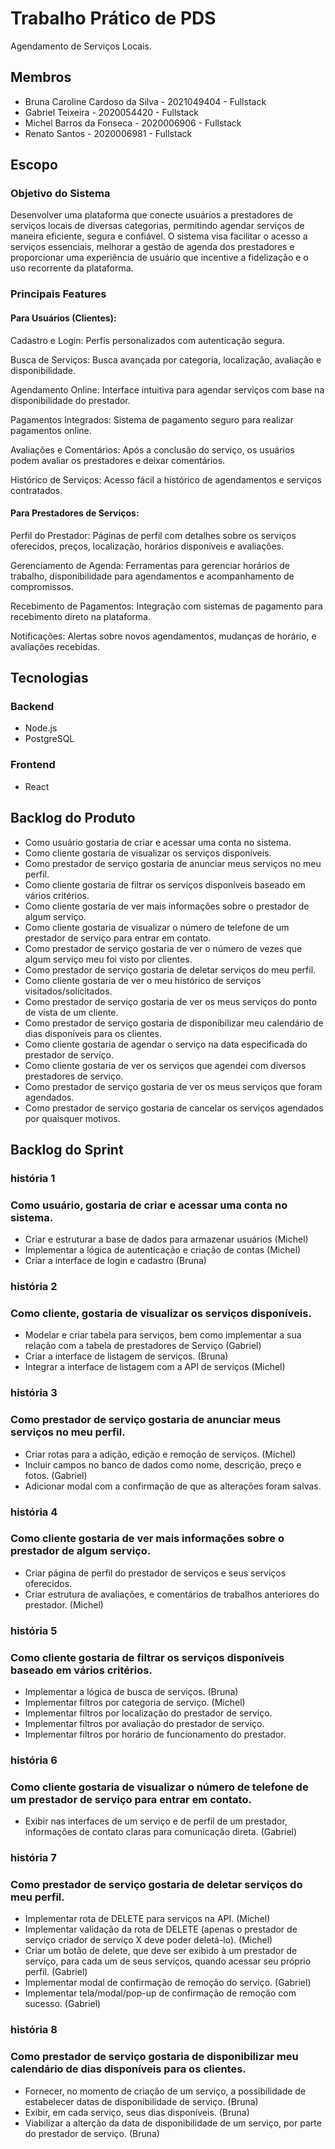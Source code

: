 
# Trabalho Prático de PDS

Agendamento de Serviços Locais.

## Membros
- Bruna Caroline Cardoso da Silva - 2021049404 - Fullstack
- Gabriel Teixeira - 2020054420 - Fullstack
- Michel Barros da Fonseca - 2020006906 - Fullstack
- Renato Santos - 2020006981 - Fullstack

## Escopo

### Objetivo do Sistema

Desenvolver uma plataforma que conecte usuários a prestadores de serviços locais de diversas categorias, permitindo agendar serviços de maneira eficiente, segura e confiável. O sistema visa facilitar o acesso a serviços essenciais, melhorar a gestão de agenda dos prestadores e proporcionar uma experiência de usuário que incentive a fidelização e o uso recorrente da plataforma.

### Principais Features
#### Para Usuários (Clientes):
Cadastro e Login: Perfis personalizados com autenticação segura.

Busca de Serviços: Busca avançada por categoria, localização, avaliação e disponibilidade.

Agendamento Online: Interface intuitiva para agendar serviços com base na disponibilidade do prestador.

Pagamentos Integrados: Sistema de pagamento seguro para realizar pagamentos online.

Avaliações e Comentários: Após a conclusão do serviço, os usuários podem avaliar os prestadores e deixar comentários.

Histórico de Serviços: Acesso fácil a histórico de agendamentos e serviços contratados.

#### Para Prestadores de Serviços:
Perfil do Prestador: Páginas de perfil com detalhes sobre os serviços oferecidos, preços, localização, horários disponíveis e avaliações.

Gerenciamento de Agenda: Ferramentas para gerenciar horários de trabalho, disponibilidade para agendamentos e acompanhamento de compromissos.

Recebimento de Pagamentos: Integração com sistemas de pagamento para recebimento direto na plataforma.

Notificações: Alertas sobre novos agendamentos, mudanças de horário, e avaliações recebidas.


## Tecnologias

### Backend
- Node.js 
- PostgreSQL

### Frontend
- React

## Backlog do Produto

- Como usuário gostaria de criar e acessar uma conta no sistema.
- Como cliente gostaria de visualizar os serviços disponíveis.
- Como prestador de serviço gostaria de anunciar meus serviços no meu perfil.
- Como cliente gostaria de filtrar os serviços disponíveis baseado em vários critérios.
- Como cliente gostaria de ver mais informações sobre o prestador de algum serviço.
- Como cliente gostaria de visualizar o número de telefone de um prestador de serviço para entrar em contato.
- Como prestador de serviço gostaria de ver o número de vezes que algum serviço meu foi visto por clientes.
- Como prestador de serviço gostaria de deletar serviços do meu perfil.
- Como cliente gostaria de ver o meu histórico de serviços visitados/solicitados.
- Como prestador de serviço gostaria de ver os meus serviços do ponto de vista de um cliente.
- Como prestador de serviço gostaria de disponibilizar meu calendário de dias disponíveis para os clientes.
- Como cliente gostaria de agendar o serviço na data especificada do prestador de serviço.
- Como cliente gostaria de ver os serviços que agendei com diversos prestadores de serviço.
- Como prestador de serviço gostaria de ver os meus serviços que foram agendados.
- Como prestador de serviço gostaria de cancelar os serviços agendados por quaisquer motivos.

## Backlog do Sprint

### história 1
### Como usuário, gostaria de criar e acessar uma conta no sistema.
  - Criar e estruturar a base de dados para armazenar usuários (Michel)
  - Implementar a lógica de autenticação e criação de contas (Michel)
  - Criar a interface de login e cadastro (Bruna)
### história 2
### Como cliente, gostaria de visualizar os serviços disponíveis.
  - Modelar e criar tabela para serviços, bem como implementar a sua relação com a tabela de prestadores de Serviço (Gabriel)
  - Criar a interface de listagem de serviços. (Bruna)
  - Integrar a interface de listagem com a API de serviços (Michel)
### história 3
### Como prestador de serviço gostaria de anunciar meus serviços no meu perfil.
- Criar rotas para a adição, edição e remoção de serviços. (Michel)
- Incluir campos no banco de dados como nome, descrição, preço e fotos. (Gabriel)
- Adicionar modal com a confirmação de que as alterações foram salvas. 
### história 4
### Como cliente gostaria de ver mais informações sobre o prestador de algum serviço.
- Criar página de perfil do prestador de serviços e seus serviços oferecidos.
- Criar estrutura de avaliações, e comentários de trabalhos anteriores do prestador. (Michel)
### história 5
### Como cliente gostaria de filtrar os serviços disponíveis baseado em vários critérios.
- Implementar a lógica de busca de serviços. (Bruna)
- Implementar filtros por categoria de serviço. (Michel)
- Implementar filtros por localização do prestador de serviço. 
- Implementar filtros por avaliação do prestador de serviço. 
- Implementar filtros por horário de funcionamento do prestador. 
### história 6
### Como cliente gostaria de visualizar o número de telefone de um prestador de serviço para entrar em contato.
- Exibir nas interfaces de um serviço e de perfil de um prestador, informações de contato claras para comunicação direta. (Gabriel)
### história 7
### Como prestador de serviço gostaria de deletar serviços do meu perfil.
- Implementar rota de DELETE para serviços na API. (Michel)
- Implementar validação da rota de DELETE (apenas o prestador de serviço criador de serviço X deve poder deletá-lo). (Michel)
- Criar um botão de delete, que deve ser exibido à um prestador de serviço, para cada um de seus serviços, quando acessar seu próprio perfil. (Gabriel)
- Implementar modal de confirmação de remoção do serviço. (Gabriel)
- Implementar tela/modal/pop-up de confirmação de remoção com sucesso. (Gabriel)
### história 8
### Como prestador de serviço gostaria de disponibilizar meu calendário de dias disponíveis para os clientes.
- Fornecer, no momento de criação de um serviço, a possibilidade de estabelecer datas de disponibilidade de serviço. (Bruna)
- Exibir, em cada serviço, seus dias disponíveis. (Bruna)
- Viabilizar a alterção da data de disponibilidade de um serviço, por parte do prestador de serviço. (Bruna)
